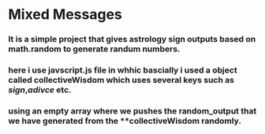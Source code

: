 # Mixed Messages
### It is a simple project that gives astrology sign outputs based on  math.random to generate randum numbers.
### here i use javscript.js file in whhic bascially i used a object called **collectiveWisdom** which uses several keys such as *sign*,*adivce* etc.
### using an empty array where we pushes the **random_output** that we have generated from the **collectiveWisdom randomly.
